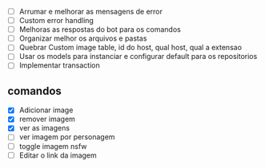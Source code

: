 - [ ] Arrumar e melhorar as mensagens de error
- [ ] Custom error handling
- [ ] Melhoras as respostas do bot para os comandos
- [ ] Organizar melhor os arquivos e pastas
- [ ] Quebrar Custom image table, id do host, qual host, qual a extensao
- [ ] Usar os models para instanciar e configurar default para os repositorios
- [ ] Implementar transaction
## comandos
- [x] Adicionar image
- [x] remover imagem
- [x] ver as imagens
- [ ] ver imagem por personagem
- [ ] toggle imagem nsfw
- [ ] Editar o link da imagem
